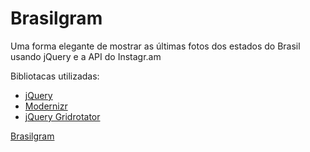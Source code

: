 Brasilgram
===

Uma forma elegante de mostrar as últimas fotos dos estados do Brasil usando jQuery e a API do Instagr.am

Bibliotacas utilizadas:

* [jQuery](http://www.jquery.com/)
* [Modernizr](http://modernizr.com/)
* [jQuery Gridrotator](http://tympanus.net/codrops/2012/08/02/animated-responsive-image-grid/)

[Brasilgram](http://www.pinceladasdaweb.com.br/brasilgram/)